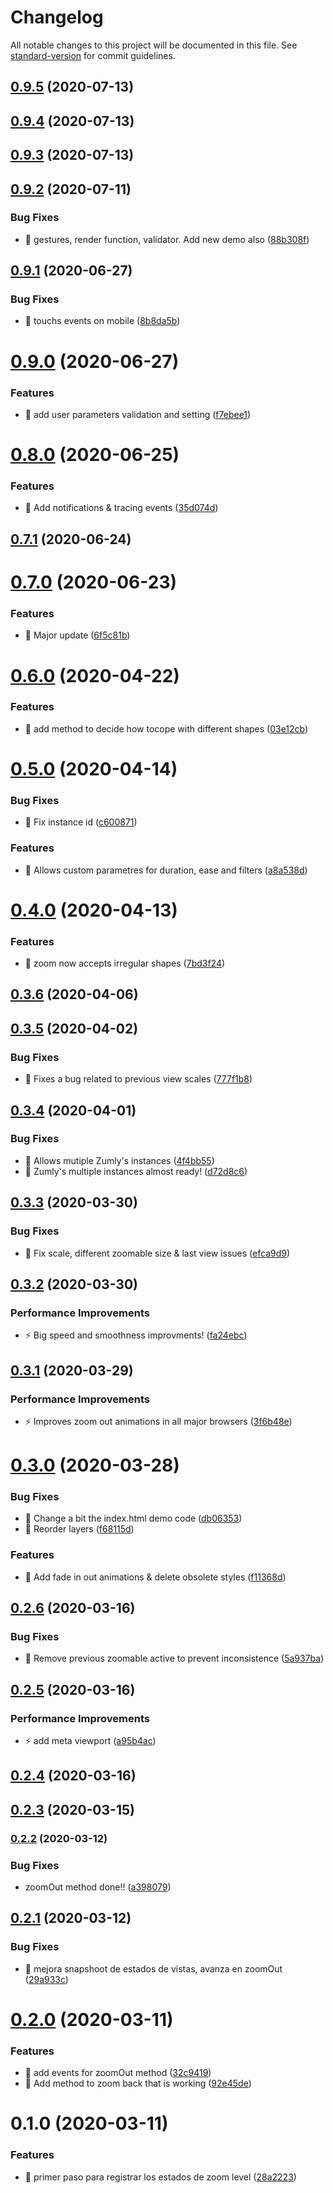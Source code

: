 # Changelog

All notable changes to this project will be documented in this file. See [standard-version](https://github.com/conventional-changelog/standard-version) for commit guidelines.

## [0.9.5](https://github.com/zumly/zumly/compare/v0.9.4...v0.9.5) (2020-07-13)

## [0.9.4](https://github.com/zumly/zumly/compare/v0.9.3...v0.9.4) (2020-07-13)



## [0.9.3](https://github.com/zumly/zumly/compare/v0.9.2...v0.9.3) (2020-07-13)



## [0.9.2](https://github.com/zumly/zumly/compare/v0.9.1...v0.9.2) (2020-07-11)


### Bug Fixes

* 🐛 gestures, render function, validator. Add new demo also ([88b308f](https://github.com/zumly/zumly/commit/88b308f))



## [0.9.1](https://github.com/zumly/zumly/compare/v0.9.0...v0.9.1) (2020-06-27)


### Bug Fixes

* 🐛 touchs events on mobile ([8b8da5b](https://github.com/zumly/zumly/commit/8b8da5b))



# [0.9.0](https://github.com/zumly/zumly/compare/v0.8.0...v0.9.0) (2020-06-27)


### Features

* 🎸 add user parameters validation and setting ([f7ebee1](https://github.com/zumly/zumly/commit/f7ebee1))



# [0.8.0](https://github.com/zumly/zumly/compare/v0.7.1...v0.8.0) (2020-06-25)


### Features

* 🎸 Add notifications & tracing events ([35d074d](https://github.com/zumly/zumly/commit/35d074d))



## [0.7.1](https://github.com/zumly/zumly/compare/v0.7.0...v0.7.1) (2020-06-24)



# [0.7.0](https://github.com/zumly/zumly/compare/v0.6.0...v0.7.0) (2020-06-23)


### Features

* 🎸 Major update ([6f5c81b](https://github.com/zumly/zumly/commit/6f5c81b))



# [0.6.0](https://github.com/zumly/zumly/compare/v0.5.0...v0.6.0) (2020-04-22)


### Features

* 🎸 add method to decide how tocope with different shapes ([03e12cb](https://github.com/zumly/zumly/commit/03e12cb))



# [0.5.0](https://github.com/zumly/zumly/compare/v0.4.0...v0.5.0) (2020-04-14)


### Bug Fixes

* 🐛 Fix instance id ([c600871](https://github.com/zumly/zumly/commit/c600871))


### Features

* 🎸 Allows custom parametres for duration, ease and filters ([a8a538d](https://github.com/zumly/zumly/commit/a8a538d))



# [0.4.0](https://github.com/zumly/zumly/compare/v0.3.6...v0.4.0) (2020-04-13)


### Features

* 🎸 zoom now accepts irregular shapes ([7bd3f24](https://github.com/zumly/zumly/commit/7bd3f24))



## [0.3.6](https://github.com/zumly/zumly/compare/v0.3.5...v0.3.6) (2020-04-06)



## [0.3.5](https://github.com/zumly/zumly/compare/v0.3.4...v0.3.5) (2020-04-02)


### Bug Fixes

* 🐛 Fixes a bug related to previous view scales ([777f1b8](https://github.com/zumly/zumly/commit/777f1b8))



## [0.3.4](https://github.com/zumly/zumly/compare/v0.3.3...v0.3.4) (2020-04-01)


### Bug Fixes

* 🐛 Allows mutiple Zumly's instances ([4f4bb55](https://github.com/zumly/zumly/commit/4f4bb55))
* 🐛 Zumly's multiple instances almost ready! ([d72d8c6](https://github.com/zumly/zumly/commit/d72d8c6))



## [0.3.3](https://github.com/zumly/zumly/compare/v0.3.2...v0.3.3) (2020-03-30)


### Bug Fixes

* 🐛 Fix scale, different zoomable size & last view issues ([efca9d9](https://github.com/zumly/zumly/commit/efca9d9))



## [0.3.2](https://github.com/zumly/zumly/compare/v0.3.1...v0.3.2) (2020-03-30)


### Performance Improvements

* ⚡️ Big speed and smoothness improvments! ([fa24ebc](https://github.com/zumly/zumly/commit/fa24ebc))



## [0.3.1](https://github.com/zumly/zumly/compare/v0.3.0...v0.3.1) (2020-03-29)


### Performance Improvements

* ⚡️ Improves zoom out animations in all major browsers ([3f6b48e](https://github.com/zumly/zumly/commit/3f6b48e))



# [0.3.0](https://github.com/zumly/zumly/compare/v0.2.6...v0.3.0) (2020-03-28)


### Bug Fixes

* 🐛 Change a bit the index.html demo code ([db06353](https://github.com/zumly/zumly/commit/db06353))
* 🐛 Reorder layers ([f68115d](https://github.com/zumly/zumly/commit/f68115d))


### Features

* 🎸 Add fade in out animations & delete obsolete styles ([f11368d](https://github.com/zumly/zumly/commit/f11368d))



## [0.2.6](https://github.com/zumly/zumly/compare/v0.2.5...v0.2.6) (2020-03-16)


### Bug Fixes

* 🐛 Remove previous zoomable active to prevent inconsistence ([5a937ba](https://github.com/zumly/zumly/commit/5a937ba))



## [0.2.5](https://github.com/zumly/zumly/compare/v0.2.4...v0.2.5) (2020-03-16)


### Performance Improvements

* ⚡️ add meta viewport ([a95b4ac](https://github.com/zumly/zumly/commit/a95b4ac))



## [0.2.4](https://github.com/zumly/zumly/compare/v0.2.3...v0.2.4) (2020-03-16)



## [0.2.3](https://github.com/zumly/zumly/compare/v0.2.2...v0.2.3) (2020-03-15)

### [0.2.2](https://github.com/zumly/zumly/compare/v0.2.1...v0.2.2) (2020-03-12)


### Bug Fixes

* zoomOut method done!! ([a398079](https://github.com/zumly/zumly/commit/a3980794379567bdee2e06100ccc1ed2f93fc116))

## [0.2.1](https://github.com/zumly/zumly/compare/v0.2.0...v0.2.1) (2020-03-12)


### Bug Fixes

* 🐛 mejora snapshoot de estados de vistas, avanza en zoomOut ([29a933c](https://github.com/zumly/zumly/commit/29a933c))



# [0.2.0](https://github.com/zumly/zumly/compare/v0.1.0...v0.2.0) (2020-03-11)


### Features

* 🎸 add events for zoomOut method ([32c9419](https://github.com/zumly/zumly/commit/32c9419))
* 🎸 Add method to zoom back that is working ([92e45de](https://github.com/zumly/zumly/commit/92e45de))



# 0.1.0 (2020-03-11)


### Features

* 🎸 primer paso para registrar los estados de zoom level ([28a2223](https://github.com/zumly/zumly/commit/28a2223))
